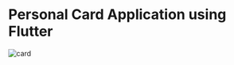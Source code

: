 # Personal Card Application using Flutter

![card](https://github.com/Nayni19/Personal-Card-App/assets/83155646/cdc71641-d284-4d73-b403-1d334a4a7050)

